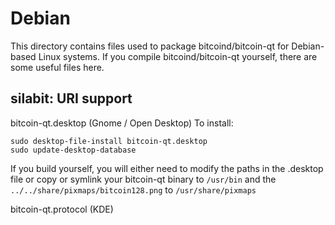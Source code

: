 
Debian
====================
This directory contains files used to package bitcoind/bitcoin-qt
for Debian-based Linux systems. If you compile bitcoind/bitcoin-qt yourself, there are some useful files here.

## silabit: URI support ##


bitcoin-qt.desktop  (Gnome / Open Desktop)
To install:

	sudo desktop-file-install bitcoin-qt.desktop
	sudo update-desktop-database

If you build yourself, you will either need to modify the paths in
the .desktop file or copy or symlink your bitcoin-qt binary to `/usr/bin`
and the `../../share/pixmaps/bitcoin128.png` to `/usr/share/pixmaps`

bitcoin-qt.protocol (KDE)

